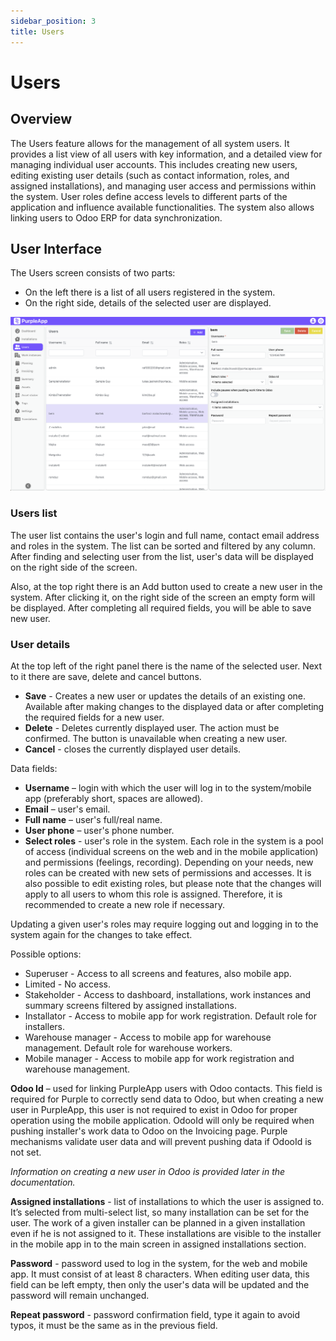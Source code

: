 ```yaml
---
sidebar_position: 3
title: Users
---
```


# Users

## Overview

The Users feature allows for the management of all system users. It provides a list view of all users with key information, and a detailed view for managing individual user accounts.  This includes creating new users, editing existing user details (such as contact information, roles, and assigned installations), and managing user access and permissions within the system.  User roles define access levels to different parts of the application and influence available functionalities.  The system also allows linking users to Odoo ERP for data synchronization.

## User Interface

The Users screen consists of two parts:

- On the left there is a list of all users registered in the system. 
- On the right side, details of the selected user are displayed.

![Users](./img/users_3.png)


### Users list
The user list contains the user's login and full name, contact email address and roles in the system. The list can be sorted and filtered by any column.
After finding and selecting user from the list, user's data will be displayed on the right side of the screen.

Also, at the top right there is an Add button used to create a new user in the system. After clicking it, on the right side of the screen an empty form will be displayed. After completing all required fields, you will be able to save new user.

### User details

At the top left of the right panel there is the name of the selected user. Next to it there are save, delete and cancel buttons.

- **Save** - Creates a new user or updates the details of an existing one. Available after making changes to the displayed data or after completing the required fields for a new user.
- **Delete** - Deletes currently displayed user. The action must be confirmed. The button is unavailable when creating a new user.
- **Cancel** - closes the currently displayed user details.

Data fields:

- **Username** – login with which the user will log in to the system/mobile app (preferably short, spaces are allowed).<br />
- **Email** – user's email.<br />
- **Full name** – user's full/real name.<br />
- **User phone** – user's phone number.
- **Select roles** - user's role in the system. Each role in the system is a pool of access (individual screens on the web and in the mobile application) and permissions (feelings, recording). Depending on your needs, new roles can be created with new sets of permissions and accesses. It is also possible to edit existing roles, but please note that the changes will apply to all users to whom this role is assigned.
Therefore, it is recommended to create a new role if necessary.

Updating a given user's roles may require logging out and logging in to the system again for the changes to take effect.

Possible options:

- Superuser - Access to all screens and features, also mobile app.
- Limited - No access.
- Stakeholder - Access to dashboard, installations, work instances and summary screens filtered by assigned installations.
- Installator - Access to mobile app for work registration. Default role for installers.
- Warehouse manager - Access to mobile app for warehouse management. Default role for warehouse workers.
- Mobile manager - Access to mobile app for work registration and warehouse management.

**Odoo Id** – used for linking PurpleApp users with Odoo contacts. 
This field is required for Purple to correctly send data to Odoo, but when creating a new user in PurpleApp, this user is not required to exist in Odoo for proper operation using the mobile application.
OdooId will only be required when pushing installer's work data to Odoo on the Invoicing page. Purple mechanisms validate user data and will prevent pushing data if OdooId is not set.

_Information on creating a new user in Odoo is provided later in the documentation._


**Assigned installations**  - list of installations to which the user is assigned to. It’s selected from multi-select list, so many installation can be set for the user. The work of a given installer can be planned in a given installation even if he is not assigned to it. 
These installations are visible to the installer in the mobile app in to the main screen in assigned installations section.


**Password** - password used to log in the system, for the web and mobile app. It must consist of at least 8 characters. When editing user data, this field can be left empty, then only the user's data will be updated and the password will remain unchanged.

**Repeat password** - password confirmation field, type it again to avoid typos, it must be the same as in the previous field.

